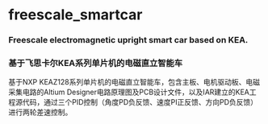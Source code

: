 # freescale_smartcar
### Freescale electromagnetic upright smart car based on KEA.  
### 基于飞思卡尔KEA系列单片机的电磁直立智能车
基于NXP KEAZ128系列单片机的电磁直立智能车，包含主板、电机驱动板、电磁采集电路的Altium Designer电路原理图及PCB设计文件，以及IAR建立的KEA工程源代码，通过三个PID控制（角度PD负反馈、速度PI正反馈、方向PD负反馈）进行两轮差速控制。

